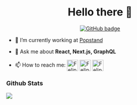 <h1 align="center">Hello there 👋</h1>
<p align="center">
  <a href="https://github.com/feliperodriguess?tab=followers">
    <img src="https://img.shields.io/github/followers/feliperodriguess?label=Followers&logo=GitHub&style=for-the-badge" alt="GitHub badge" />
  </a>
</p>

- 🔭 I’m currently working at [Popstand](https://popstand.com/)

- 💬 Ask me about **React, Next.js, GraphQL**

- 📫 How to reach me: <a href="https://linkedin.com/in/feliperodriguess" target="_blank"><img align="center" src="https://cdn.worldvectorlogo.com/logos/linkedin-icon.svg" alt="Felipe Rodriguess" height="30" width="30" /></a> <a href="mailto:felipe.augusto.rodrigues1@gmail.com" target="_blank"><img align="center" src="https://cdn.worldvectorlogo.com/logos/gmail-icon.svg"  alt="Felipe Rodriguess" height="30" width="30" /></a> <a href="https://wa.me/5548991456815" target="_blank"><img align="center" src="https://cdn.worldvectorlogo.com/logos/whatsapp-symbol.svg" alt="Felipe Rodriguess" height="30" width="30" /></a>


### Github Stats

<a href="https://github-readme-stats.vercel.app/api/top-langs/?username=feliperodriguess&theme=dracula&hide=html">
        <img align="left" src="https://github-readme-stats.vercel.app/api/top-langs/?username=feliperodriguess&layout=compact&theme=dracula&hide=html" />
</a>
